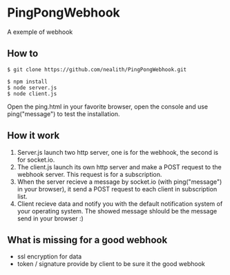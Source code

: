 # PingPongWebhook

A exemple of webhook

## How to

    $ git clone https://github.com/nealith/PingPongWebhook.git

    $ npm install
    $ node server.js
    $ node client.js

Open the ping.html in your favorite browser, open the console and use ping("message") to test the installation.

## How it work

1. Server.js launch two http server, one is for the webhook, the second is for socket.io.
2. The client.js launch its own http server and make a POST request to the webhook server. This request is for a subscription.
3. When the server recieve a message by socket.io (with ping("message") in your browser), it send a POST request to each client in subscription list.
4. Client recieve data and notify you with the default notification system of your operating system. The showed message shlould be the message send in your browser :)

## What is missing for a good webhook

- ssl encryption for data
- token / signature provide by client to be sure it the good webhook
